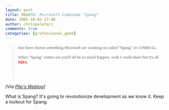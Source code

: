 ```yaml
---
layout: post
title: RE&#58; Microsoft Codename "Spang"
date: 2005-10-03 17:40
author: chrispelatari
comments: true
categories: [professional_geek]
---
```


<blockquote>
  <p><font face="Verdana" size="2">Just been shown something Microsoft are working
  on called "Spang" it's UNREAL.</font></p>
  <p><font face="Verdana" size="2">When "Spang" comes out you'll all be so much
  happier, wish I could share but it's all <font color="#ff0000"><strong>NDA</strong></font>.</font></p>
  <p> </p><img height="1" src="http://weblogs.asp.net/plip/aggbug/426444.aspx" width="1" /></blockquote>
<p><i>[Via <a href="http://weblogs.asp.net/plip/archive/2005/10/03/426444.aspx">Plip's
Weblog</a>]</i> </p>
<p>What is Spang? It's going to revolutionize development as we know it. Keep a
lookout for Spang.</p>
